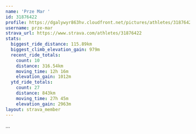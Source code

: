 ```yaml
---
name: 'Prze Mar '
id: 31876422
profile: https://dgalywyr863hv.cloudfront.net/pictures/athletes/31876422/22548952/3/large.jpg
username: prze-mar
strava_url: https://www.strava.com/athletes/31876422
stats:
  biggest_ride_distance: 115.89km
  biggest_climb_elevation_gain: 979m
  recent_ride_totals:
    count: 10
    distance: 316.54km
    moving_time: 12h 16m
    elevation_gain: 1012m
  ytd_ride_totals:
    count: 27
    distance: 843km
    moving_time: 27h 45m
    elevation_gain: 2963m
layout: strava_member
--- 
```

...
